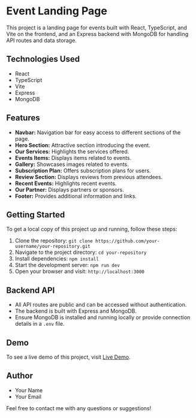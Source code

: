 # Event Landing Page

This project is a landing page for events built with React, TypeScript, and Vite on the frontend, and an Express backend with MongoDB for handling API routes and data storage.

## Technologies Used

- React
- TypeScript
- Vite
- Express
- MongoDB

## Features

- **Navbar:** Navigation bar for easy access to different sections of the page.
- **Hero Section:** Attractive section introducing the event.
- **Our Services:** Highlights the services offered.
- **Events Items:** Displays items related to events.
- **Gallery:** Showcases images related to events.
- **Subscription Plan:** Offers subscription plans for users.
- **Review Section:** Displays reviews from previous attendees.
- **Recent Events:** Highlights recent events.
- **Our Partner:** Displays partners or sponsors.
- **Footer:** Provides additional information and links.

## Getting Started

To get a local copy of this project up and running, follow these steps:

1. Clone the repository: `git clone https://github.com/your-username/your-repository.git`
2. Navigate to the project directory: `cd your-repository`
3. Install dependencies: `npm install`
4. Start the development server: `npm run dev`
5. Open your browser and visit: `http://localhost:3000`

## Backend API

- All API routes are public and can be accessed without authentication.
- The backend is built with Express and MongoDB.
- Ensure MongoDB is installed and running locally or provide connection details in a `.env` file.

## Demo

To see a live demo of this project, visit [Live Demo](https://your-live-demo-url.com).

## Author

- Your Name
- Your Email

Feel free to contact me with any questions or suggestions!
